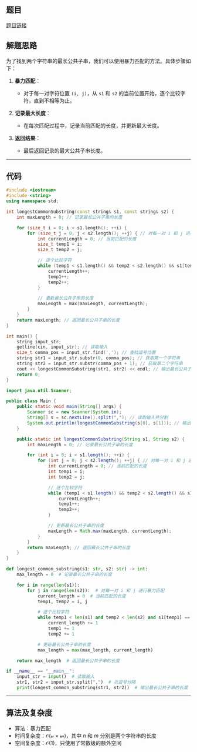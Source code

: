 ## 题目
[题目链接](https://www.nowcoder.com/practice/e947e4801fc64808b2390c1cf2754906?tpId=182&tqId=354441&sourceUrl=/exam/oj&channenl=wgithub&fromPut=wgithub)

## 解题思路

为了找到两个字符串的最长公共子串，我们可以使用暴力匹配的方法。具体步骤如下：

1. **暴力匹配**：
   - 对于每一对字符位置 `(i, j)`，从 `s1` 和 `s2` 的当前位置开始，逐个比较字符，直到不相等为止。

2. **记录最大长度**：
   - 在每次匹配过程中，记录当前匹配的长度，并更新最大长度。

3. **返回结果**：
   - 最后返回记录的最大公共子串长度。

---

## 代码

```cpp []
#include <iostream>
#include <string>
using namespace std;

int longestCommonSubstring(const string& s1, const string& s2) {
    int maxLength = 0; // 记录最长公共子串的长度

    for (size_t i = 0; i < s1.length(); ++i) {
        for (size_t j = 0; j < s2.length(); ++j) { // 对每一对 i 和 j 进行暴力匹配
            int currentLength = 0; // 当前匹配的长度
            size_t temp1 = i;
            size_t temp2 = j;

            // 逐个比较字符
            while (temp1 < s1.length() && temp2 < s2.length() && s1[temp1] == s2[temp2]) {
                currentLength++;
                temp1++;
                temp2++;
            }

            // 更新最长公共子串的长度
            maxLength = max(maxLength, currentLength);
        }
    }
    return maxLength; // 返回最长公共子串的长度
}

int main() {
    string input_str;
    getline(cin, input_str); // 读取输入
    size_t comma_pos = input_str.find(','); // 查找逗号位置
    string str1 = input_str.substr(0, comma_pos); // 获取第一个字符串
    string str2 = input_str.substr(comma_pos + 1); // 获取第二个字符串
    cout << longestCommonSubstring(str1, str2) << endl; // 输出最长公共子串的长度
    return 0;
}
```
```java []
import java.util.Scanner;

public class Main {
    public static void main(String[] args) {
        Scanner sc = new Scanner(System.in);
        String[] s = sc.nextLine().split(","); // 读取输入并分割
        System.out.println(longestCommonSubstring(s[0], s[1])); // 输出最长公共子串的长度
    }

    public static int longestCommonSubstring(String s1, String s2) {
        int maxLength = 0; // 记录最长公共子串的长度

        for (int i = 0; i < s1.length(); ++i) {
            for (int j = 0; j < s2.length(); ++j) { // 对每一对 i 和 j 进行暴力匹配
                int currentLength = 0; // 当前匹配的长度
                int temp1 = i;
                int temp2 = j;

                // 逐个比较字符
                while (temp1 < s1.length() && temp2 < s2.length() && s1.charAt(temp1) == s2.charAt(temp2)) {
                    currentLength++;
                    temp1++;
                    temp2++;
                }

                // 更新最长公共子串的长度
                maxLength = Math.max(maxLength, currentLength);
            }
        }
        return maxLength; // 返回最长公共子串的长度
    }
}
```

```python []
def longest_common_substring(s1: str, s2: str) -> int:
    max_length = 0  # 记录最长公共子串的长度

    for i in range(len(s1)):
        for j in range(len(s2)):  # 对每一对 i 和 j 进行暴力匹配
            current_length = 0  # 当前匹配的长度
            temp1, temp2 = i, j

            # 逐个比较字符
            while temp1 < len(s1) and temp2 < len(s2) and s1[temp1] == s2[temp2]:
                current_length += 1
                temp1 += 1
                temp2 += 1

            # 更新最长公共子串的长度
            max_length = max(max_length, current_length)

    return max_length  # 返回最长公共子串的长度

if __name__ == "__main__":
    input_str = input()  # 读取输入
    str1, str2 = input_str.split(",")  # 以逗号分隔
    print(longest_common_substring(str1, str2))  # 输出最长公共子串的长度
```

---

## 算法及复杂度
- 算法：暴力匹配
- 时间复杂度：$\mathcal{O(n \times m)}$，其中 $n$ 和 $m$ 分别是两个字符串的长度
- 空间复杂度：$\mathcal{O(1)}$，只使用了常数级的额外空间